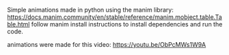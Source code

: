 Simple animations made in python using the manim library: https://docs.manim.community/en/stable/reference/manim.mobject.table.Table.html
follow manim install instructions to install dependencies and run the code.

animations were made for this video: https://youtu.be/ObPcMWs1W9A
